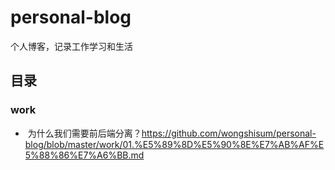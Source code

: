 # personal-blog

个人博客，记录工作学习和生活



## 目录

### 	work

- ​	为什么我们需要前后端分离？https://github.com/wongshisum/personal-blog/blob/master/work/01.%E5%89%8D%E5%90%8E%E7%AB%AF%E5%88%86%E7%A6%BB.md

​		

